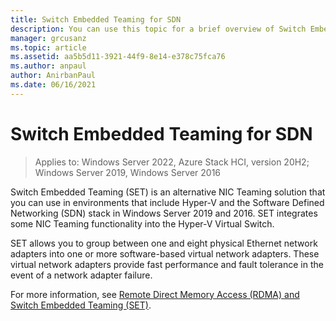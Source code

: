 ```yaml
---
title: Switch Embedded Teaming for SDN
description: You can use this topic for a brief overview of Switch Embedded Teaming in Windows Server 2019 and 2016.
manager: grcusanz
ms.topic: article
ms.assetid: aa5b5d11-3921-44f9-8e14-e378c75fca76
ms.author: anpaul
author: AnirbanPaul
ms.date: 06/16/2021
---
```

# Switch Embedded Teaming for SDN

>Applies to: Windows Server 2022, Azure Stack HCI, version 20H2; Windows Server 2019, Windows Server 2016

Switch Embedded Teaming (SET) is an alternative NIC Teaming solution that you can use in environments that include Hyper-V and the Software Defined Networking (SDN) stack in Windows Server 2019 and 2016. SET integrates some NIC Teaming functionality into the Hyper-V Virtual Switch.

SET allows you to group between one and eight physical Ethernet network adapters into one or more software-based virtual network adapters. These virtual network adapters provide fast performance and fault tolerance in the event of a network adapter failure.

For more information, see [Remote Direct Memory Access (RDMA) and Switch Embedded Teaming (SET)](/azure-stack/hci/concepts/host-network-requirements).
